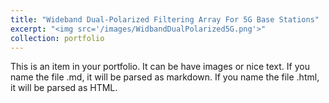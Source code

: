```yaml
---
title: "Wideband Dual-Polarized Filtering Array For 5G Base Stations"
excerpt: "<img src='/images/WidbandDualPolarized5G.png'>"
collection: portfolio
---
```


This is an item in your portfolio. It can be have images or nice text. If you name the file .md, it will be parsed as markdown. If you name the file .html, it will be parsed as HTML. 
